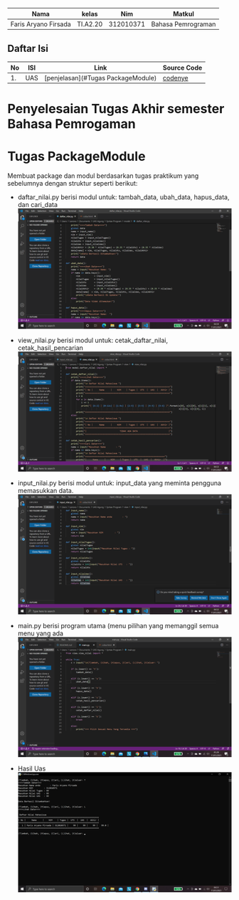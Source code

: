 | Nama | kelas | Nim | Matkul |
| -- | --- | ---- | ----------- |
| Faris Aryano Firsada | TI.A2.20 | 312010371 | Bahasa Pemrograman |
## Daftar Isi
| No | ISI | Link | Source Code |
| -- | --- | ---- | ----------- |
| 1. | UAS | [penjelasan](#Tugas PackageModule) | [codenye](#main.py) |
# Penyelesaian Tugas Akhir semester Bahasa Pemrogaman

# Tugas PackageModule
Membuat package dan modul berdasarkan tugas praktikum yang sebelumnya dengan struktur seperti berikut:

- daftar_nilai.py berisi modul untuk: tambah_data, ubah_data, hapus_data, dan cari_data
![output 1](gambar/daftar.PNG)

- view_nilai.py berisi modul untuk: cetak_daftar_nilai, cetak_hasil_pencarian
![output 1](gambar/view.PNG)

- input_nilai.py berisi modul untuk: input_data yang meminta pengguna memasukkan data.
![output 1](gambar/input.PNG)

- main.py berisi program utama (menu pilihan yang memanggil semua menu yang ada
![output 1](gambar/main.PNG)
 
- Hasil Uas 
![output 1](gambar/hasil.PNG)

